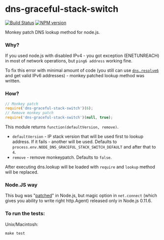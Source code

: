 dns-graceful-stack-switch 
========

[![Build Status](https://travis-ci.org/floatdrop/dns-graceful-stack-switch.png?branch=master)](https://travis-ci.org/floatdrop/dns-graceful-stack-switch) [![NPM version](https://badge.fury.io/js/dns-graceful-stack-switch.png)](http://badge.fury.io/js/dns-graceful-stack-switch)

Monkey patch DNS lookup method for node.js.

### Why?

If you used node.js with disabled IPv4 - you got exception (ENETUNREACH) in most of network operations, but ```ping6 address``` working fine. 

To fix this error with minimal amount of code (you still can use [```dns.resolve6```](http://nodejs.org/docs/v0.8.25/api/dns.html#dns_dns_resolve6_domain_callback) and get valid IPv6 addresses) - monkey patched lookup method was written.

### How?

```javascript
// Monkey patch
require('dns-graceful-stack-switch')(6);
// Remove monkey patch
require('dns-graceful-stack-switch')(null, true);
```

This module returns ```function(defaultVersion, remove)```. 

 * ```defaultVersion``` - IP stack version that will be used first to lookup address. If it fails - another will be used. Defaults to `process.env.NODE_DNS_GRACEFUL_STACK_SWITCH_DEFAULT` and after that to `4`.
 * ```remove``` - remove monkeypatch. Defaults to `false`.

After executing dns.lookup will be loaded with ```require``` and ```lookup``` method will be replaced.


### Node.JS way

This bug was "[patched](https://github.com/joyent/node/commit/edd2fcccf022c7014b374674012283422faa1bed)" in Node.js, but magic option in ```net.connect``` (which gives you ability to write right http.Agent) released only in Node.js 0.11.6.

### To run the tests:

Unix/Macintosh:

    make test
